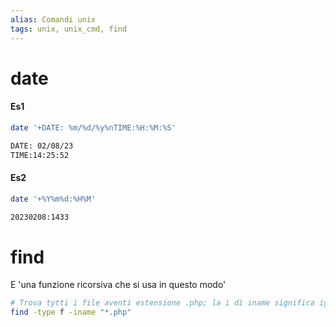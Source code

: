 ```yaml
---
alias: Comandi unix
tags: unix, unix_cmd, find
---
```

# date
#### Es1
```sh
date '+DATE: %m/%d/%y%nTIME:%H:%M:%S'

DATE: 02/08/23
TIME:14:25:52
```
#### Es2
```sh
date '+%Y%m%d:%H%M'

20230208:1433
```
 
# find
E 'una funzione ricorsiva che si usa in questo modo'
```sh
# Trova tytti i file aventi estensione .php; la i di iname significa ignorecase
find -type f -iname "*.php"
```


```sh
```